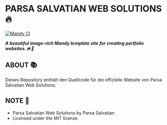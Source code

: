 # PARSA SALVATIAN WEB SOLUTIONS :fire:

[![Mandy CI](https://github.com/angeldollface/parsa-seite/actions/workflows/main.yml/badge.svg)](https://github.com/angeldollface/parsa-seite/actions/workflows/main.yml)

***A beautiful image-rich Mandy template site for creating portfolio websites. :fire: :nail_care:***

## ABOUT :books:

Dieses Repository enthält den Quellcode für die offizielle Website von Parsa Salvatian Web Solutions.


## NOTE :scroll:

- Parsa Salvatian Web Solutions by Parsa Salvatian
- Licensed under the MIT license.
